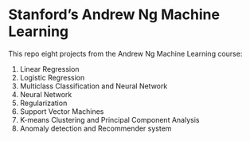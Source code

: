 # Stanford’s Andrew Ng Machine Learning
This repo eight projects from the Andrew Ng Machine Learning course:

 1. Linear Regression
 2. Logistic Regression
 3. Multiclass Classification and Neural Network
 4. Neural Network
 5. Regularization
 6. Support Vector Machines
 7. K-means Clustering and Principal Component Analysis
 8. Anomaly detection and Recommender system
